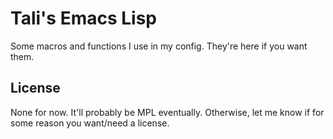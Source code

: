 # Tali's Emacs Lisp

Some macros and functions I use in my config. They're here if you want
them.

## License

None for now. It'll probably be MPL eventually. Otherwise, let me know
if for some reason you want/need a license.
